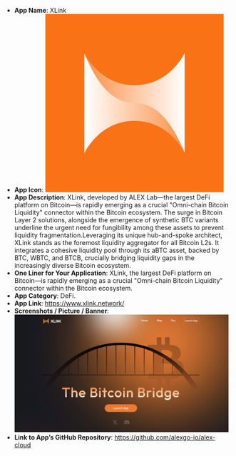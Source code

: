 - **App Name**: XLink
- **App Icon**: ![XLink_Icon](./xlink-logo.png)
- **App Description**: XLink, developed by ALEX Lab—the largest DeFi platform on Bitcoin—is rapidly emerging as a crucial "Omni-chain Bitcoin Liquidity" connector within the Bitcoin ecosystem. The surge in Bitcoin Layer 2 solutions, alongside the emergence of synthetic BTC variants underline the urgent need for fungibility among these assets to prevent liquidity fragmentation.Leveraging its unique hub-and-spoke architect, XLink stands as the foremost liquidity aggregator for all Bitcoin L2s. It integrates a cohesive liquidity pool through its aBTC asset, backed by BTC, WBTC, and BTCB, crucially bridging liquidity gaps in the increasingly diverse Bitcoin ecosystem.
- **One Liner for Your Application**: XLink, the largest DeFi platform on Bitcoin—is rapidly emerging as a crucial "Omni-chain Bitcoin Liquidity" connector within the Bitcoin ecosystem.
- **App Category**: DeFi.
- **App Link**: https://www.xlink.network/
- **Screenshots / Picture / Banner**: ![XLink_ScreenShot](./xlink-screenshot.png)
- **Link to App’s GitHub Repository**: https://github.com/alexgo-io/alex-cloud